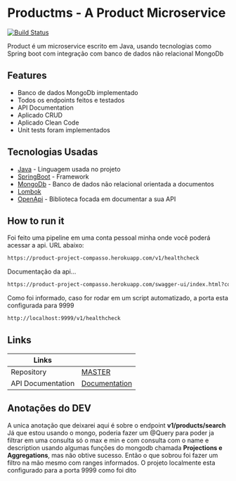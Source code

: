 # Productms - A Product Microservice

[![Build Status](https://travis-ci.org/joemccann/dillinger.svg?branch=master)](https://github.com/ricardofrosty45/product-ms)

Product é um microservice escrito em Java, usando tecnologias como Spring boot com integração com banco de dados não relacional MongoDb

## Features

- Banco de dados MongoDb implementado
- Todos os endpoints feitos e testados
- API Documentation
- Aplicado CRUD
- Aplicado Clean Code
- Unit tests foram implementados

## Tecnologias Usadas
- [Java] - Linguagem usada no projeto
- [SpringBoot] - Framework
- [MongoDb] - Banco de dados não relacional orientada a documentos
- [Lombok]
- [OpenApi] - Biblioteca focada em documentar a sua API

## How to run it
Foi feito uma pipeline em uma conta pessoal minha onde você poderá acessar a api.
URL abaixo:

```sh
https://product-project-compasso.herokuapp.com/v1/healthcheck
```

Documentação da api...

```sh
https://product-project-compasso.herokuapp.com/swagger-ui/index.html?configUrl=/docs.json/swagger-config
```

Como foi informado, caso for rodar em um script automatizado, a porta esta configurada para 9999

```sh
http://localhost:9999/v1/healthcheck
```

## Links

| Links |  |
| ------ | ------ |
| Repository | [MASTER][Repo] |
| API Documentation | [Documentation][Doc] |

## Anotações do DEV

A unica anotação que deixarei aqui é sobre o endpoint **v1/products/search**
Já que estou usando o mongo, poderia fazer um @Query para poder ja filtrar em uma consulta só o max e min e com consulta com o name e description
usando algumas funções do mongodb chamada **Projections e Aggregations**, mas não obtive sucesso.
Então o que sobrou foi fazer um filtro na mão mesmo com ranges informados.
O projeto localmente esta configurado para a porta 9999 como foi dito



   [Java]: <https://www.oracle.com/br/java/technologies/javase/jdk11-archive-downloads.html>
   [SpringBoot]: <https://spring.io/projects/spring-boot>
   [MongoDb]: <https://spring.io/guides/gs/accessing-data-mongodb/>
   [Lombok]: <https://projectlombok.org/>
   [OpenApi]: <https://swagger.io/specification/>

   [Repo]: <https://github.com/ricardofrosty45/product-ms>
   [Doc]: <https://product-project-compasso.herokuapp.com/swagger-ui/index.html?configUrl=/docs.json/swagger-config>

